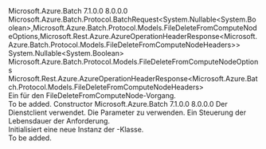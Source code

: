 <Type Name="FileDeleteFromComputeNodeBatchRequest" FullName="Microsoft.Azure.Batch.Protocol.BatchRequests.FileDeleteFromComputeNodeBatchRequest">
  <TypeSignature Language="C#" Value="public class FileDeleteFromComputeNodeBatchRequest : Microsoft.Azure.Batch.Protocol.BatchRequest&lt;Nullable&lt;bool&gt;,Microsoft.Azure.Batch.Protocol.Models.FileDeleteFromComputeNodeOptions,Microsoft.Rest.Azure.AzureOperationHeaderResponse&lt;Microsoft.Azure.Batch.Protocol.Models.FileDeleteFromComputeNodeHeaders&gt;&gt;" />
  <TypeSignature Language="ILAsm" Value=".class public auto ansi beforefieldinit FileDeleteFromComputeNodeBatchRequest extends Microsoft.Azure.Batch.Protocol.BatchRequest`3&lt;valuetype System.Nullable`1&lt;bool&gt;, class Microsoft.Azure.Batch.Protocol.Models.FileDeleteFromComputeNodeOptions, class Microsoft.Rest.Azure.AzureOperationHeaderResponse`1&lt;class Microsoft.Azure.Batch.Protocol.Models.FileDeleteFromComputeNodeHeaders&gt;&gt;" />
  <TypeSignature Language="DocId" Value="T:Microsoft.Azure.Batch.Protocol.BatchRequests.FileDeleteFromComputeNodeBatchRequest" />
  <TypeSignature Language="VB.NET" Value="Public Class FileDeleteFromComputeNodeBatchRequest&#xA;Inherits BatchRequest(Of Nullable(Of Boolean), FileDeleteFromComputeNodeOptions, AzureOperationHeaderResponse(Of FileDeleteFromComputeNodeHeaders))" />
  <TypeSignature Language="F#" Value="type FileDeleteFromComputeNodeBatchRequest = class&#xA;    inherit BatchRequest&lt;Nullable&lt;bool&gt;, FileDeleteFromComputeNodeOptions, AzureOperationHeaderResponse&lt;FileDeleteFromComputeNodeHeaders&gt;&gt;" />
  <AssemblyInfo>
    <AssemblyName>Microsoft.Azure.Batch</AssemblyName>
    <AssemblyVersion>7.1.0.0</AssemblyVersion>
    <AssemblyVersion>8.0.0.0</AssemblyVersion>
  </AssemblyInfo>
  <Base>
    <BaseTypeName>Microsoft.Azure.Batch.Protocol.BatchRequest&lt;System.Nullable&lt;System.Boolean&gt;,Microsoft.Azure.Batch.Protocol.Models.FileDeleteFromComputeNodeOptions,Microsoft.Rest.Azure.AzureOperationHeaderResponse&lt;Microsoft.Azure.Batch.Protocol.Models.FileDeleteFromComputeNodeHeaders&gt;&gt;</BaseTypeName>
    <BaseTypeArguments>
      <BaseTypeArgument TypeParamName="TBody">System.Nullable&lt;System.Boolean&gt;</BaseTypeArgument>
      <BaseTypeArgument TypeParamName="TOptions">Microsoft.Azure.Batch.Protocol.Models.FileDeleteFromComputeNodeOptions</BaseTypeArgument>
      <BaseTypeArgument TypeParamName="TResponse">Microsoft.Rest.Azure.AzureOperationHeaderResponse&lt;Microsoft.Azure.Batch.Protocol.Models.FileDeleteFromComputeNodeHeaders&gt;</BaseTypeArgument>
    </BaseTypeArguments>
  </Base>
  <Interfaces />
  <Docs>
    <summary>
            Ein <see cref="T:Microsoft.Azure.Batch.Protocol.IBatchRequest" /> für den FileDeleteFromComputeNode-Vorgang.
            </summary>
    <remarks>To be added.</remarks>
  </Docs>
  <Members>
    <Member MemberName=".ctor">
      <MemberSignature Language="C#" Value="public FileDeleteFromComputeNodeBatchRequest (Microsoft.Azure.Batch.Protocol.BatchServiceClient serviceClient, Nullable&lt;bool&gt; parameters, System.Threading.CancellationToken cancellationToken);" />
      <MemberSignature Language="ILAsm" Value=".method public hidebysig specialname rtspecialname instance void .ctor(class Microsoft.Azure.Batch.Protocol.BatchServiceClient serviceClient, valuetype System.Nullable`1&lt;bool&gt; parameters, valuetype System.Threading.CancellationToken cancellationToken) cil managed" />
      <MemberSignature Language="DocId" Value="M:Microsoft.Azure.Batch.Protocol.BatchRequests.FileDeleteFromComputeNodeBatchRequest.#ctor(Microsoft.Azure.Batch.Protocol.BatchServiceClient,System.Nullable{System.Boolean},System.Threading.CancellationToken)" />
      <MemberSignature Language="F#" Value="new Microsoft.Azure.Batch.Protocol.BatchRequests.FileDeleteFromComputeNodeBatchRequest : Microsoft.Azure.Batch.Protocol.BatchServiceClient * Nullable&lt;bool&gt; * System.Threading.CancellationToken -&gt; Microsoft.Azure.Batch.Protocol.BatchRequests.FileDeleteFromComputeNodeBatchRequest" Usage="new Microsoft.Azure.Batch.Protocol.BatchRequests.FileDeleteFromComputeNodeBatchRequest (serviceClient, parameters, cancellationToken)" />
      <MemberType>Constructor</MemberType>
      <AssemblyInfo>
        <AssemblyName>Microsoft.Azure.Batch</AssemblyName>
        <AssemblyVersion>7.1.0.0</AssemblyVersion>
        <AssemblyVersion>8.0.0.0</AssemblyVersion>
      </AssemblyInfo>
      <Parameters>
        <Parameter Name="serviceClient" Type="Microsoft.Azure.Batch.Protocol.BatchServiceClient" />
        <Parameter Name="parameters" Type="System.Nullable&lt;System.Boolean&gt;" />
        <Parameter Name="cancellationToken" Type="System.Threading.CancellationToken" />
      </Parameters>
      <Docs>
        <param name="serviceClient">Der Dienstclient verwendet.</param>
        <param name="parameters">Die Parameter zu verwenden.</param>
        <param name="cancellationToken">Ein <see cref="T:System.Threading.CancellationToken" /> Steuerung der Lebensdauer der Anforderung.</param>
        <summary>
            Initialisiert eine neue Instanz der <see cref="T:Microsoft.Azure.Batch.Protocol.BatchRequests.FileDeleteFromComputeNodeBatchRequest" />-Klasse.
            </summary>
        <remarks>To be added.</remarks>
      </Docs>
    </Member>
  </Members>
</Type>